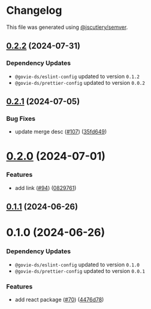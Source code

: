 # Changelog

This file was generated using [@jscutlery/semver](https://github.com/jscutlery/semver).

## [0.2.2](https://github.com/ogcio/govie-ds/compare/@govie-ds/deepmerge-0.2.1...@govie-ds/deepmerge-0.2.2) (2024-07-31)

### Dependency Updates

* `@govie-ds/eslint-config` updated to version `0.1.2`
* `@govie-ds/prettier-config` updated to version `0.0.2`


## [0.2.1](https://github.com/ogcio/govie-ds/compare/@govie-ds/deepmerge-0.2.0...@govie-ds/deepmerge-0.2.1) (2024-07-05)


### Bug Fixes

* update merge desc ([#107](https://github.com/ogcio/govie-ds/issues/107)) ([35fd649](https://github.com/ogcio/govie-ds/commit/35fd649facc6923f7854122a7c98f4e549eb2218))



# [0.2.0](https://github.com/ogcio/govie-ds/compare/@govie-ds/deepmerge-0.1.1...@govie-ds/deepmerge-0.2.0) (2024-07-01)


### Features

* add link ([#94](https://github.com/ogcio/govie-ds/issues/94)) ([0829761](https://github.com/ogcio/govie-ds/commit/082976131495f029bbdf7d3ef3dbb3e80d460c4a))



## [0.1.1](https://github.com/ogcio/govie-ds/compare/@govie-ds/deepmerge-0.1.0...@govie-ds/deepmerge-0.1.1) (2024-06-26)



# 0.1.0 (2024-06-26)

### Dependency Updates

* `@govie-ds/eslint-config` updated to version `0.1.0`
* `@govie-ds/prettier-config` updated to version `0.0.1`

### Features

* add react package ([#70](https://github.com/ogcio/govie-ds/issues/70)) ([4476d78](https://github.com/ogcio/govie-ds/commit/4476d784b0f2a35fd63293d952ea50c0832ca511))
